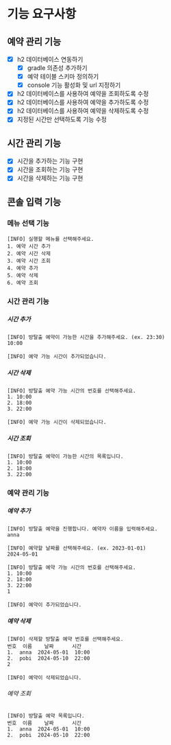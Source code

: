 # 기능 요구사항

## 예약 관리 기능

- [x] h2 데이터베이스 연동하기
    - [x] gradle 의존성 추가하기
    - [x] 예약 테이블 스키마 정의하기
    - [x] console 기능 활성화 및 url 지정하기
- [x] h2 데이터베이스를 사용하여 예약을 조회하도록 수정
- [x] h2 데이터베이스를 사용하여 예약을 추가하도록 수정
- [x] h2 데이터베이스를 사용하여 예약을 삭제하도록 수정
- [x] 지정된 시간만 선택하도록 기능 수정

## 시간 관리 기능

- [x] 시간을 추가하는 기능 구현
- [x] 시간을 조회하는 기능 구현
- [x] 시간을 삭제하는 기능 구현

## 콘솔 입력 기능

### 메뉴 선택 기능

```
[INFO] 실행할 메뉴를 선택해주세요.
1. 예약 시간 추가
2. 예약 시간 삭제
3. 예약 시간 조회 
4. 예약 추가
5. 예약 삭제
6. 예약 조회
```

### 시간 관리 기능

##### 시간 추가

```
[INFO] 방탈출 예약이 가능한 시간을 추가해주세요. (ex. 23:30)  
10:00

[INFO] 예약 가능 시간이 추가되었습니다.
```

##### 시간 삭제

```
[INFO] 방탈출 예약 가능 시간의 번호를 선택해주세요.
1. 10:00
2. 18:00
3. 22:00 

[INFO] 예약 가능 시간이 삭제되었습니다.
```

##### 시간 조회

```
[INFO] 방탈출 예약이 가능한 시간의 목록입니다.
1. 10:00
2. 18:00
3. 22:00 
```

### 예약 관리 기능

##### 예약 추가

```
[INFO] 방탈출 예약을 진행합니다. 예약자 이름을 입력해주세요.
anna

[INFO] 예약할 날짜를 선택해주세요. (ex. 2023-01-01)
2024-05-01

[INFO] 방탈출 예약 가능 시간의 번호를 선택해주세요.
1. 10:00
2. 18:00
3. 22:00 
1

[INFO] 예약이 추가되었습니다.
```

##### 예약 삭제

```
[INFO] 삭제할 방탈출 예약 번호를 선택해주세요.
번호  이름    날짜      시간
1.  anna  2024-05-01  10:00
2.  pobi  2024-05-10  22:00
2

[INFO] 예약이 삭제되었습니다.
```

###### 예약 조회

```
[INFO] 방탈출 예약 목록입니다.
번호  이름    날짜      시간
1.  anna  2024-05-01  10:00
2.  pobi  2024-05-10  22:00
```
